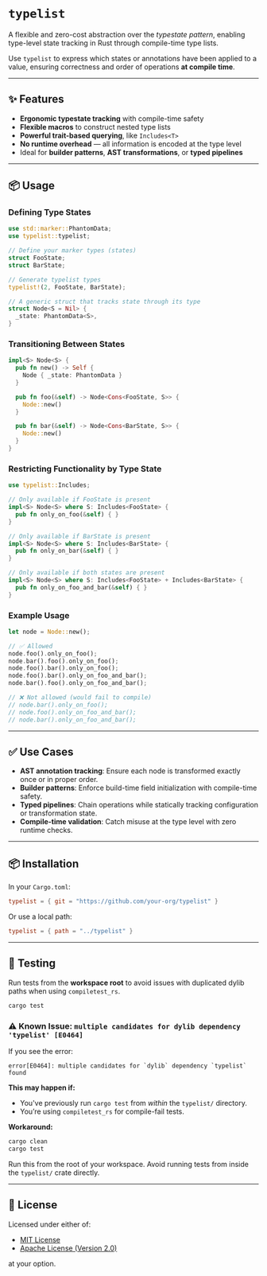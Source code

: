 # `typelist`

A flexible and zero-cost abstraction over the *typestate pattern*, enabling type-level state tracking in Rust through compile-time type lists.

Use `typelist` to express which states or annotations have been applied to a value, ensuring correctness and order of operations **at compile time**.

---

## ✨ Features

- **Ergonomic typestate tracking** with compile-time safety
- **Flexible macros** to construct nested type lists
- **Powerful trait-based querying**, like `Includes<T>`
- **No runtime overhead** — all information is encoded at the type level
- Ideal for **builder patterns**, **AST transformations**, or **typed pipelines**

---

## 📦 Usage

### Defining Type States

```rust
use std::marker::PhantomData;
use typelist::typelist;

// Define your marker types (states)
struct FooState;
struct BarState;

// Generate typelist types
typelist!(2, FooState, BarState);

// A generic struct that tracks state through its type
struct Node<S = Nil> {
  _state: PhantomData<S>,
}
```

### Transitioning Between States

```rust
impl<S> Node<S> {
  pub fn new() -> Self {
    Node { _state: PhantomData }
  }

  pub fn foo(&self) -> Node<Cons<FooState, S>> {
    Node::new()
  }

  pub fn bar(&self) -> Node<Cons<BarState, S>> {
    Node::new()
  }
}
```

### Restricting Functionality by Type State

```rust
use typelist::Includes;

// Only available if FooState is present
impl<S> Node<S> where S: Includes<FooState> {
  pub fn only_on_foo(&self) { }
}

// Only available if BarState is present
impl<S> Node<S> where S: Includes<BarState> {
  pub fn only_on_bar(&self) { }
}

// Only available if both states are present
impl<S> Node<S> where S: Includes<FooState> + Includes<BarState> {
  pub fn only_on_foo_and_bar(&self) { }
}
```

### Example Usage

```rust
let node = Node::new();

// ✅ Allowed
node.foo().only_on_foo();
node.bar().foo().only_on_foo();
node.foo().bar().only_on_foo();
node.foo().bar().only_on_foo_and_bar();
node.bar().foo().only_on_foo_and_bar();

// ❌ Not allowed (would fail to compile)
// node.bar().only_on_foo();
// node.foo().only_on_foo_and_bar();
// node.bar().only_on_foo_and_bar();
```

---

## ✅ Use Cases

- **AST annotation tracking**: Ensure each node is transformed exactly once or in proper order.
- **Builder patterns**: Enforce build-time field initialization with compile-time safety.
- **Typed pipelines**: Chain operations while statically tracking configuration or transformation state.
- **Compile-time validation**: Catch misuse at the type level with zero runtime checks.

---

## 📦 Installation

In your `Cargo.toml`:

```toml
typelist = { git = "https://github.com/your-org/typelist" }
```

Or use a local path:

```toml
typelist = { path = "../typelist" }
```

---

## 🧪 Testing

Run tests from the **workspace root** to avoid issues with duplicated dylib paths when using `compiletest_rs`.

```bash
cargo test
```

### ⚠️ Known Issue: `multiple candidates for dylib dependency 'typelist' [E0464]`

If you see the error:

```
error[E0464]: multiple candidates for `dylib` dependency `typelist` found
```

**This may happen if:**

- You've previously run `cargo test` from *within* the `typelist/` directory.
- You’re using `compiletest_rs` for compile-fail tests.

**Workaround:**

```bash
cargo clean
cargo test
```

Run this from the root of your workspace. Avoid running tests from inside the `typelist/` crate directly.

---

## 📄 License

Licensed under either of:

- [MIT License](LICENSE-MIT)
- [Apache License (Version 2.0)](LICENSE-APACHE)

at your option.
